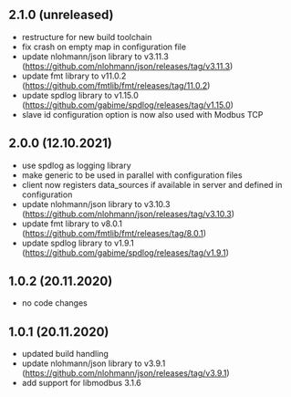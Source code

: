## 2.1.0 (unreleased)
- restructure for new build toolchain
- fix crash on empty map in configuration file
- update nlohmann/json library to v3.11.3 (https://github.com/nlohmann/json/releases/tag/v3.11.3)
- update fmt library to v11.0.2 (https://github.com/fmtlib/fmt/releases/tag/11.0.2)
- update spdlog library to v1.15.0 (https://github.com/gabime/spdlog/releases/tag/v1.15.0)
- slave id configuration option is now also used with Modbus TCP

## 2.0.0 (12.10.2021)
- use spdlog as logging library
- make generic to be used in parallel with configuration files
- client now registers data_sources if available in server and defined in configuration
- update nlohmann/json library to v3.10.3 (https://github.com/nlohmann/json/releases/tag/v3.10.3)
- update fmt library to v8.0.1 (https://github.com/fmtlib/fmt/releases/tag/8.0.1)
- update spdlog library to v1.9.1 (https://github.com/gabime/spdlog/releases/tag/v1.9.1)

## 1.0.2 (20.11.2020)
- no code changes

## 1.0.1 (20.11.2020)
- updated build handling
- update nlohmann/json library to v3.9.1 (https://github.com/nlohmann/json/releases/tag/v3.9.1)
- add support for libmodbus 3.1.6